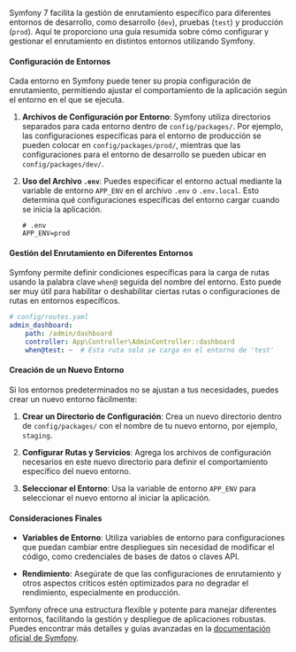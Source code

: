 Symfony 7 facilita la gestión de enrutamiento específico para diferentes entornos de desarrollo, como desarrollo (`dev`), pruebas (`test`) y producción (`prod`). Aquí te proporciono una guía resumida sobre cómo configurar y gestionar el enrutamiento en distintos entornos utilizando Symfony.

#### Configuración de Entornos

Cada entorno en Symfony puede tener su propia configuración de enrutamiento, permitiendo ajustar el comportamiento de la aplicación según el entorno en el que se ejecuta.

1. **Archivos de Configuración por Entorno**:
   Symfony utiliza directorios separados para cada entorno dentro de `config/packages/`. Por ejemplo, las configuraciones específicas para el entorno de producción se pueden colocar en `config/packages/prod/`, mientras que las configuraciones para el entorno de desarrollo se pueden ubicar en `config/packages/dev/`.

2. **Uso del Archivo `.env`**:
   Puedes especificar el entorno actual mediante la variable de entorno `APP_ENV` en el archivo `.env` o `.env.local`. Esto determina qué configuraciones específicas del entorno cargar cuando se inicia la aplicación.

   ```plaintext
   # .env
   APP_ENV=prod
   ```

#### Gestión del Enrutamiento en Diferentes Entornos

Symfony permite definir condiciones específicas para la carga de rutas usando la palabra clave `when@` seguida del nombre del entorno. Esto puede ser muy útil para habilitar o deshabilitar ciertas rutas o configuraciones de rutas en entornos específicos.

```yaml
# config/routes.yaml
admin_dashboard:
    path: /admin/dashboard
    controller: App\Controller\AdminController::dashboard
    when@test: ~  # Esta ruta solo se carga en el entorno de 'test'
```

#### Creación de un Nuevo Entorno

Si los entornos predeterminados no se ajustan a tus necesidades, puedes crear un nuevo entorno fácilmente:

1. **Crear un Directorio de Configuración**:
   Crea un nuevo directorio dentro de `config/packages/` con el nombre de tu nuevo entorno, por ejemplo, `staging`.

2. **Configurar Rutas y Servicios**:
   Agrega los archivos de configuración necesarios en este nuevo directorio para definir el comportamiento específico del nuevo entorno.

3. **Seleccionar el Entorno**:
   Usa la variable de entorno `APP_ENV` para seleccionar el nuevo entorno al iniciar la aplicación.

#### Consideraciones Finales

- **Variables de Entorno**:
  Utiliza variables de entorno para configuraciones que puedan cambiar entre despliegues sin necesidad de modificar el código, como credenciales de bases de datos o claves API.

- **Rendimiento**:
  Asegúrate de que las configuraciones de enrutamiento y otros aspectos críticos estén optimizados para no degradar el rendimiento, especialmente en producción.

Symfony ofrece una estructura flexible y potente para manejar diferentes entornos, facilitando la gestión y despliegue de aplicaciones robustas. Puedes encontrar más detalles y guías avanzadas en la [documentación oficial de Symfony](https://symfony.com/doc/current/routing.html).
